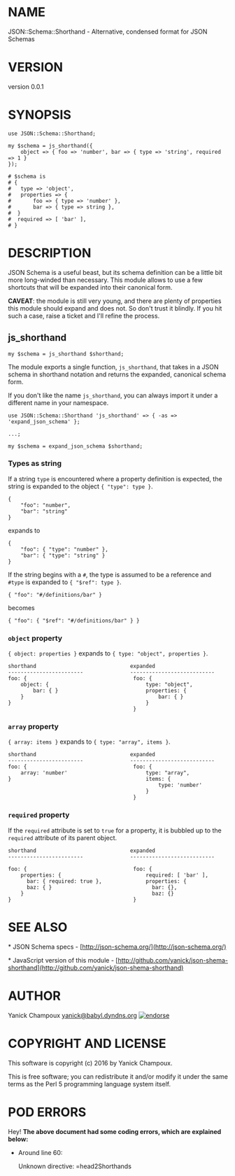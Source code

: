 # NAME

JSON::Schema::Shorthand - Alternative, condensed format for JSON Schemas

# VERSION

version 0.0.1

# SYNOPSIS

    use JSON::Schema::Shorthand;

    my $schema = js_shorthand({
        object => { foo => 'number', bar => { type => 'string', required => 1 }         
    });

    # $schema is 
    # { 
    #   type => 'object',
    #   properties => {
    #       foo => { type => 'number' },
    #       bar => { type => string },
    #  }
    #  required => [ 'bar' ],
    # }

# DESCRIPTION

JSON Schema 
is a useful beast, 
but its schema definition can be a little bit more long-winded
than necessary. This module allows to use a few shortcuts that
will be expanded into their canonical form.

**CAVEAT**: the module is still very young, and there are plenty of
properties this module should expand and does not. So don't trust it
blindly. If you  hit such a case, raise a ticket and I'll refine the process.

## js\_shorthand

    my $schema = js_shorthand $shorthand;

The module exports a single function, `js_shorthand`, that takes in 
a JSON schema in shorthand notation and returns the expanded, canonical schema
form.

If you don't like the name `js_shorthand`, you can always import it
under a different name in your namespace.

    use JSON::Schema::Shorthand 'js_shorthand' => { -as => 'expand_json_schema' };

    ...;

    my $schema = expand_json_schema $shorthand;

### Types as string

If a string `type` is encountered where a property definition is 
expected, the string is expanded to the object `{ "type": type }`.

    {
        "foo": "number",
        "bar": "string"
    }

expands to

    {
        "foo": { "type": "number" },
        "bar": { "type": "string" }
    }

If the string begins with a `#`, the type is assumed to be a reference and
`#type` is expanded to `{ "$ref": type }`.

    { "foo": "#/definitions/bar" } 

becomes

    { "foo": { "$ref": "#/definitions/bar" } }

### `object` property

`{ object: properties }` expands to `{ type: "object", properties }`.

    shorthand                              expanded
    ------------------------               ---------------------------
    foo: {                                  foo: {
        object: {                               type: "object",
            bar: { }                            properties: {
        }                                           bar: { }
    }                                           }
                                            }

### `array` property

`{ array: items }` expands to `{ type: "array", items }`.

    shorthand                              expanded
    ------------------------               ---------------------------
    foo: {                                  foo: {
        array: 'number'                         type: "array",
    }                                           items: {
                                                    type: 'number' 
                                                }
                                            }

### `required` property

If the `required` attribute is set to `true` for a property, it is bubbled
up to the `required` attribute of its parent object.

    shorthand                              expanded
    ------------------------               ---------------------------

    foo: {                                  foo: {
        properties: {                           required: [ 'bar' ],
          bar: { required: true },              properties: { 
          baz: { }                                bar: {},
        }                                         baz: {}
    }                                       }

# SEE ALSO

\* JSON Schema specs - [http://json-schema.org/](http://json-schema.org/)

\* JavaScript version of this module - [http://github.com/yanick/json-shema-shorthand](http://github.com/yanick/json-shema-shorthand)

# AUTHOR

Yanick Champoux <yanick@babyl.dyndns.org> [![endorse](http://api.coderwall.com/yanick/endorsecount.png)](http://coderwall.com/yanick)

# COPYRIGHT AND LICENSE

This software is copyright (c) 2016 by Yanick Champoux.

This is free software; you can redistribute it and/or modify it under
the same terms as the Perl 5 programming language system itself.

# POD ERRORS

Hey! **The above document had some coding errors, which are explained below:**

- Around line 60:

    Unknown directive: =head2Shorthands

